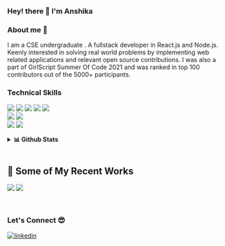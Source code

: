 ### Hey! there 👋 I'm Anshika

### About me 👩

I am a CSE undergraduate . A fullstack developer in React.js and Node.js. Keenly interested in solving real world problems by implementing web related applications and relevant open source contributions. I was also a part of GirlScript Summer Of Code 2021 and was ranked in top 100 contributors out of the 5000+ participants.

### Technical Skills
<img src="https://img.shields.io/badge/JavaScript-323330?style=for-the-badge&logo=javascript&logoColor=F7DF1E"/> <img src="https://img.shields.io/badge/C%2B%2B-00599C?style=for-the-badge&logo=c%2B%2B&logoColor=white"/> <img src="https://img.shields.io/badge/Python-3776AB?style=for-the-badge&logo=python&logoColor=white"/> <img src="https://img.shields.io/badge/HTML5-E34F26?style=for-the-badge&logo=html5&logoColor=white"/> <img src="https://img.shields.io/badge/CSS3-1572B6?style=for-the-badge&logo=css3&logoColor=white"/><br/>
<img src="https://img.shields.io/badge/Node.js-339933?style=for-the-badge&logo=nodedotjs&logoColor=white"/> <img src="https://img.shields.io/badge/React-20232A?style=for-the-badge&logo=react&logoColor=61DAFB"/><br/>
<img src="https://img.shields.io/badge/firebase-ffca28?style=for-the-badge&logo=firebase&logoColor=black"/> <img src="https://img.shields.io/badge/MySQL-00000F?style=for-the-badge&logo=mysql&logoColor=white"/><br/>

<details>
  <summary><b>📊 Github Stats</b></summary>
  <p align="center"> <img src="https://github-readme-stats.vercel.app/api?username=anshika208&count_private=true&show_icons=true&include_all_commits=true" alt="Praful Mohanan | Stats" />
</details>
<br>


## 🧐 Some of My Recent Works
<img src="https://github-readme-stats.vercel.app/api/pin/?username=anshika208&repo=Talk2Feel&show_icons=true&theme=vue"> <img src="https://github-readme-stats.vercel.app/api/pin/?username=anshika208&repo=Abuse-Detection&show_icons=true&theme=vue">

<br>

### Let's Connect 😎

<div>
 <a href="https://www.linkedin.com/in/anshi208/" target="_blank">
<img src=https://img.shields.io/badge/linkedin-%231E77B5.svg?&style=for-the-badge&logo=linkedin&logoColor=white alt=linkedin style="margin-bottom: 5px;" />
</a>
  </div>

